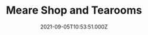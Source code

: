 ---
date: 2021-09-05T10:53:51.000Z
title: Meare Shop and Tearooms
latitude: 52.17879265737611
longitude: 1.6134993910137936
category: checkin
---